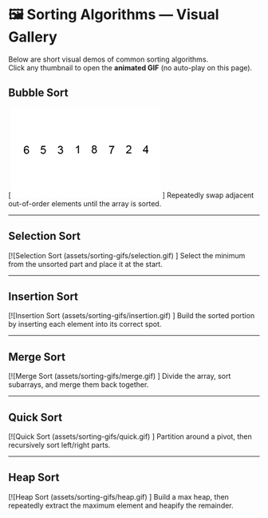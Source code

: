 # 🖼️ Sorting Algorithms — Visual Gallery

Below are short visual demos of common sorting algorithms.  
Click any thumbnail to open the **animated GIF** (no auto-play on this page).


## Bubble Sort
[![Bubble Sort](assets/sorting-gifs/bubble.gif)  ]
Repeatedly swap adjacent out-of-order elements until the array is sorted.

---

## Selection Sort
[![Selection Sort (assets/sorting-gifs/selection.gif)  ]
Select the minimum from the unsorted part and place it at the start.

---

## Insertion Sort
[![Insertion Sort (assets/sorting-gifs/insertion.gif)  ]
Build the sorted portion by inserting each element into its correct spot.

---

## Merge Sort
[![Merge Sort (assets/sorting-gifs/merge.gif)  ]
Divide the array, sort subarrays, and merge them back together.

---

## Quick Sort
[![Quick Sort (assets/sorting-gifs/quick.gif)  ]
Partition around a pivot, then recursively sort left/right parts.

---

## Heap Sort
[![Heap Sort (assets/sorting-gifs/heap.gif)  ]
Build a max heap, then repeatedly extract the maximum element and heapify the remainder.
